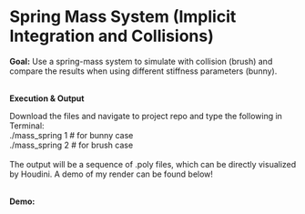 # Spring Mass System (Implicit Integration and Collisions)

**Goal:** Use a spring-mass system to simulate with collision (brush) and compare the results when using different stiffness parameters (bunny).<br />
<br />

**Execution & Output**

Download the files and navigate to project repo and type the following in Terminal: <br />
./mass_spring 1    # for bunny case <br />
./mass_spring 2    # for brush case <br />
<br />
The output will be a sequence of .poly files, which can be directly visualized by Houdini. A demo of my render can be found below!<br />
<br />

**Demo:** <br />

